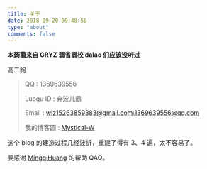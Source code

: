 ```yaml
---
title: 关于
date: 2018-09-20 09:48:56
type: "about"
comments: false
---
```


**本蒟蒻来自 GRYZ ~~弱省弱校 dalao 们应该没听过~~**

高二狗

> QQ : 1369639556
>
> Luogu ID : 奔波儿霸
>
> Email : wlz15263859383@gmail.com\1369639556@qq.com
>
> 我的博客圆 : [Mystical-W](https://www.cnblogs.com/bljfy)

这个 blog 的建造过程几经波折，重建了得有 3、4 遍，太不容易了。

要感谢 [MingqiHuang](https://github.com/MingqiHuang) 的帮助 QAQ。

